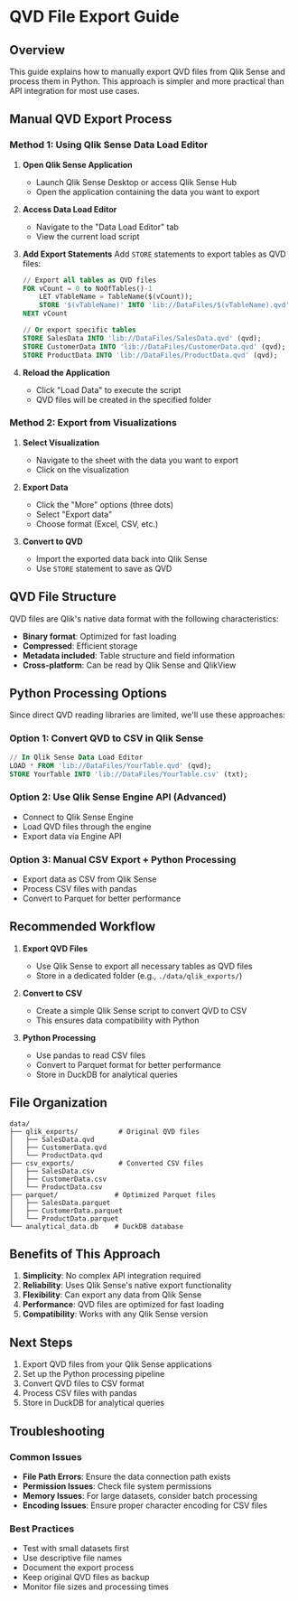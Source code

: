 # QVD File Export Guide

## Overview
This guide explains how to manually export QVD files from Qlik Sense and process them in Python. This approach is simpler and more practical than API integration for most use cases.

## Manual QVD Export Process

### Method 1: Using Qlik Sense Data Load Editor

1. **Open Qlik Sense Application**
   - Launch Qlik Sense Desktop or access Qlik Sense Hub
   - Open the application containing the data you want to export

2. **Access Data Load Editor**
   - Navigate to the "Data Load Editor" tab
   - View the current load script

3. **Add Export Statements**
   Add `STORE` statements to export tables as QVD files:
   ```sql
   // Export all tables as QVD files
   FOR vCount = 0 to NoOfTables()-1
       LET vTableName = TableName($(vCount));
       STORE '$(vTableName)' INTO 'lib://DataFiles/$(vTableName).qvd' (qvd);
   NEXT vCount
   
   // Or export specific tables
   STORE SalesData INTO 'lib://DataFiles/SalesData.qvd' (qvd);
   STORE CustomerData INTO 'lib://DataFiles/CustomerData.qvd' (qvd);
   STORE ProductData INTO 'lib://DataFiles/ProductData.qvd' (qvd);
   ```

4. **Reload the Application**
   - Click "Load Data" to execute the script
   - QVD files will be created in the specified folder

### Method 2: Export from Visualizations

1. **Select Visualization**
   - Navigate to the sheet with the data you want to export
   - Click on the visualization

2. **Export Data**
   - Click the "More" options (three dots)
   - Select "Export data"
   - Choose format (Excel, CSV, etc.)

3. **Convert to QVD**
   - Import the exported data back into Qlik Sense
   - Use `STORE` statement to save as QVD

## QVD File Structure

QVD files are Qlik's native data format with the following characteristics:
- **Binary format**: Optimized for fast loading
- **Compressed**: Efficient storage
- **Metadata included**: Table structure and field information
- **Cross-platform**: Can be read by Qlik Sense and QlikView

## Python Processing Options

Since direct QVD reading libraries are limited, we'll use these approaches:

### Option 1: Convert QVD to CSV in Qlik Sense
```sql
// In Qlik Sense Data Load Editor
LOAD * FROM 'lib://DataFiles/YourTable.qvd' (qvd);
STORE YourTable INTO 'lib://DataFiles/YourTable.csv' (txt);
```

### Option 2: Use Qlik Sense Engine API (Advanced)
- Connect to Qlik Sense Engine
- Load QVD files through the engine
- Export data via Engine API

### Option 3: Manual CSV Export + Python Processing
- Export data as CSV from Qlik Sense
- Process CSV files with pandas
- Convert to Parquet for better performance

## Recommended Workflow

1. **Export QVD Files**
   - Use Qlik Sense to export all necessary tables as QVD files
   - Store in a dedicated folder (e.g., `./data/qlik_exports/`)

2. **Convert to CSV**
   - Create a simple Qlik Sense script to convert QVD to CSV
   - This ensures data compatibility with Python

3. **Python Processing**
   - Use pandas to read CSV files
   - Convert to Parquet format for better performance
   - Store in DuckDB for analytical queries

## File Organization

```
data/
├── qlik_exports/          # Original QVD files
│   ├── SalesData.qvd
│   ├── CustomerData.qvd
│   └── ProductData.qvd
├── csv_exports/           # Converted CSV files
│   ├── SalesData.csv
│   ├── CustomerData.csv
│   └── ProductData.csv
├── parquet/              # Optimized Parquet files
│   ├── SalesData.parquet
│   ├── CustomerData.parquet
│   └── ProductData.parquet
└── analytical_data.db    # DuckDB database
```

## Benefits of This Approach

1. **Simplicity**: No complex API integration required
2. **Reliability**: Uses Qlik Sense's native export functionality
3. **Flexibility**: Can export any data from Qlik Sense
4. **Performance**: QVD files are optimized for fast loading
5. **Compatibility**: Works with any Qlik Sense version

## Next Steps

1. Export QVD files from your Qlik Sense applications
2. Set up the Python processing pipeline
3. Convert QVD files to CSV format
4. Process CSV files with pandas
5. Store in DuckDB for analytical queries

## Troubleshooting

### Common Issues
- **File Path Errors**: Ensure the data connection path exists
- **Permission Issues**: Check file system permissions
- **Memory Issues**: For large datasets, consider batch processing
- **Encoding Issues**: Ensure proper character encoding for CSV files

### Best Practices
- Test with small datasets first
- Use descriptive file names
- Document the export process
- Keep original QVD files as backup
- Monitor file sizes and processing times

